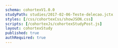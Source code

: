 ```yaml
--- 
schema: cohortexV1.0.0 
studyPath: studies/2017-02-06-Teste-delecao.jctx
styles: [/css/cohortexCss/showJSON.css] 
scripts: [/cohortexJs/cohortexStudyPost.js] 
layout: cohortexStudy 
published: true 
authRequired: true 
--- 
```

